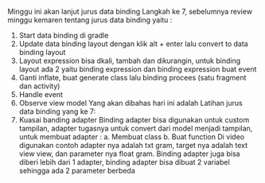 Minggu ini akan lanjut jurus data binding Langkah ke 7, sebelumnya review minggu kemaren tentang jurus data binding yaitu :
1.	Start data binding di gradle
2.	Update data binding layout dengan klik alt + enter lalu convert to data binding layout
3.	Layout expression bisa dkali, tambah dan dikurangin, untuk binding layout ada 2 yaitu  binding expression dan binding expression buat event
4.	Ganti inflate, buat generate class lalu binding procees (satu fragment dan activity)
5.	Handle event
6.	Observe view model
Yang akan dibahas hari ini adalah Latihan jurus data binding yang ke 7:
7.	Kuasai banding adapter
Binding adapter bisa digunakan untuk custom tampilan, adapter tugasnya untuk convert dari model menjadi tampilan, untuk membuat adapter :
a.	Membuat class
b.	Buat function 
Di video digunakan contoh adapter nya adalah txt gram, target nya adalah text view view, dan parameter nya float gram.
 Binding adapter juga bisa diberi lebih dari 1 adapter, binding adapter bisa dibuat 2 variabel sehingga ada 2 parameter berbeda
